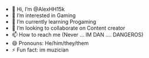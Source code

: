 - 👋 Hi, I’m @AlexHH15k
- 👀 I’m interested in Gaming
- 🌱 I’m currently learning Progaming
- 💞️ I’m looking to collaborate on Content creator
- 📫 How to reach me (Never ... IM DAN .... DANGEROS)
- 😄 Pronouns: He/him/they/them
- ⚡ Fun fact: im muzician

<!---
AlexHH15k/Alex is a cool kid with a special talent and want to explor for rest of his life
